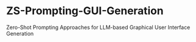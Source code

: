 # ZS-Prompting-GUI-Generation
Zero-Shot Prompting Approaches for LLM-based Graphical User Interface Generation
